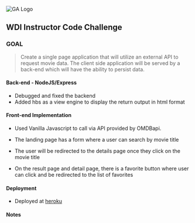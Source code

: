 ![GA Logo](https://raw.github.com/generalassembly/ga-ruby-on-rails-for-devs/master/images/ga.png)

## WDI Instructor Code Challenge

### GOAL 

> Create a single page application that will utilize an external API to request movie data. The client side application will be served by a back-end which will have the ability to persist data.

#### Back-end - NodeJS/Express

- Debugged and fixed the backend 
- Added hbs as a view engine to display the return output in html format


#### Front-end Implementation

- Used Vanilla Javascript to call via API provided by OMDBapi.

- The landing page has a form where a user can search by movie title

- The user will be redirected to the details page once they click on the movie title

- On the result page and detail page, there is a favorite button where user can click and be redirected to the list of favorites


#### Deployment

- Deployed at [heroku](http://ga-nodejs-app.herokuapp.com/)


#### Notes

